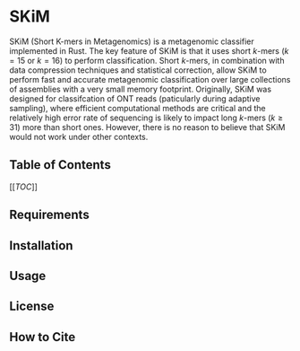 # SKiM
SKiM (Short K-mers in Metagenomics) is a metagenomic classifier implemented in Rust. The key feature of SKiM is that it uses short $k$-mers ($k=15$ or $k=16$) to perform classification. Short $k$-mers, in combination with data compression techniques and statistical correction, allow SKiM to perform fast and accurate metagenomic classification over large collections of assemblies with a very small memory footprint. Originally, SKiM was designed for classifcation of ONT reads (paticularly during adaptive sampling), where efficient computational methods are critical and the relatively high error rate of sequencing is likely to impact long $k$-mers ($k\geq 31$) more than short ones. However, there is no reason to believe that SKiM would not work under other contexts.

## Table of Contents
[[_TOC_]]

## Requirements

## Installation

## Usage

## License

## How to Cite
